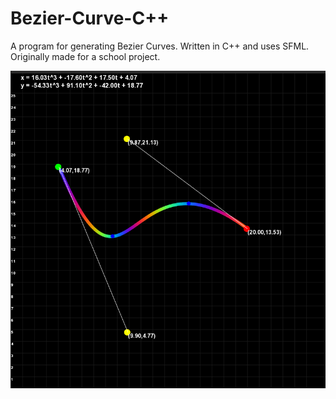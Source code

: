 # Bezier-Curve-C++
A program for generating Bezier Curves. Written in C++ and uses SFML. Originally made for a school project.

![Image of program](https://github.com/ParticleCat314/Bezier-Curve-C-/blob/main/image.png)

